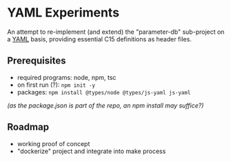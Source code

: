 # YAML Experiments

An attempt to re-implement (and extend) the "parameter-db" sub-project on a [YAML](https://yaml.org/) basis, providing essential C15 definitions as header files.

## Prerequisites

- required programs: node, npm, tsc
- on first run (?): `npm init -y`
- packages: `npm install @types/node @types/js-yaml js-yaml`

_(as the package.json is part of the repo, an npm install may suffice?)_

## Roadmap

- working proof of concept
- "dockerize" project and integrate into make process
